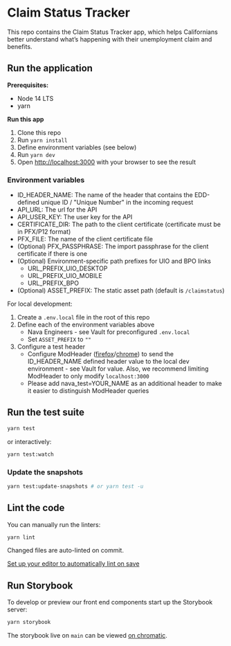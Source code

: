 # Claim Status Tracker

This repo contains the Claim Status Tracker app, which helps Californians better understand what’s happening with their unemployment claim and benefits.

## Run the application

**Prerequisites:**

- Node 14 LTS
- yarn

**Run this app**

1. Clone this repo
2. Run `yarn install`
3. Define environment variables (see below)
4. Run `yarn dev`
5. Open [http://localhost:3000](http://localhost:3000) with your browser to see the result

### Environment variables

- ID_HEADER_NAME: The name of the header that contains the EDD-defined unique ID / "Unique Number" in the incoming request
- API_URL: The url for the API
- API_USER_KEY: The user key for the API
- CERTIFICATE_DIR: The path to the client certificate (certificate must be in PFX/P12 format)
- PFX_FILE: The name of the client certificate file
- (Optional) PFX_PASSPHRASE: The import passphrase for the client certificate if there is one
- (Optional) Environment-specific path prefixes for UIO and BPO links
  - URL_PREFIX_UIO_DESKTOP
  - URL_PREFIX_UIO_MOBILE
  - URL_PREFIX_BPO
- (Optional) ASSET_PREFIX: The static asset path (default is `/claimstatus`)

For local development:

1. Create a `.env.local` file in the root of this repo
2. Define each of the environment variables above
   - Nava Engineers - see Vault for preconfigured `.env.local`
   - Set `ASSET_PREFIX` to `""`
3. Configure a test header
   - Configure ModHeader ([firefox](https://addons.mozilla.org/en-US/firefox/addon/modheader-firefox/?utm_source=addons.mozilla.org&utm_medium=referral&utm_content=search)/[chrome](https://chrome.google.com/webstore/detail/modheader/idgpnmonknjnojddfkpgkljpfnnfcklj?hl=en)) to send the ID_HEADER_NAME defined header value to the local dev environment - see Vault for value. Also, we recommend limiting ModHeader to only modify `localhost:3000`
   - Please add nava_test=YOUR_NAME as an additional header to make it easier to distinguish ModHeader queries

## Run the test suite

```bash
yarn test
```

or interactively:

```bash
yarn test:watch
```

### Update the snapshots

```bash
yarn test:update-snapshots # or yarn test -u
```

## Lint the code

You can manually run the linters:

```bash
yarn lint
```

Changed files are auto-linted on commit.

[Set up your editor to automatically lint on save](https://prettier.io/docs/en/editors.html)

## Run Storybook

To develop or preview our front end components start up the Storybook server:

```bash
yarn storybook
```

The storybook live on `main` can be viewed [on chromatic](https://www.chromatic.com/library?appId=60705d04dcad7600211e34d2).
